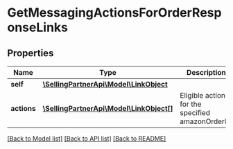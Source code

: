 # GetMessagingActionsForOrderResponseLinks

## Properties
Name | Type | Description | Notes
------------ | ------------- | ------------- | -------------
**self** | [**\SellingPartnerApi\Model\LinkObject**](LinkObject.md) |  | 
**actions** | [**\SellingPartnerApi\Model\LinkObject[]**](LinkObject.md) | Eligible actions for the specified amazonOrderId. | 

[[Back to Model list]](../README.md#documentation-for-models) [[Back to API list]](../README.md#documentation-for-api-endpoints) [[Back to README]](../README.md)


